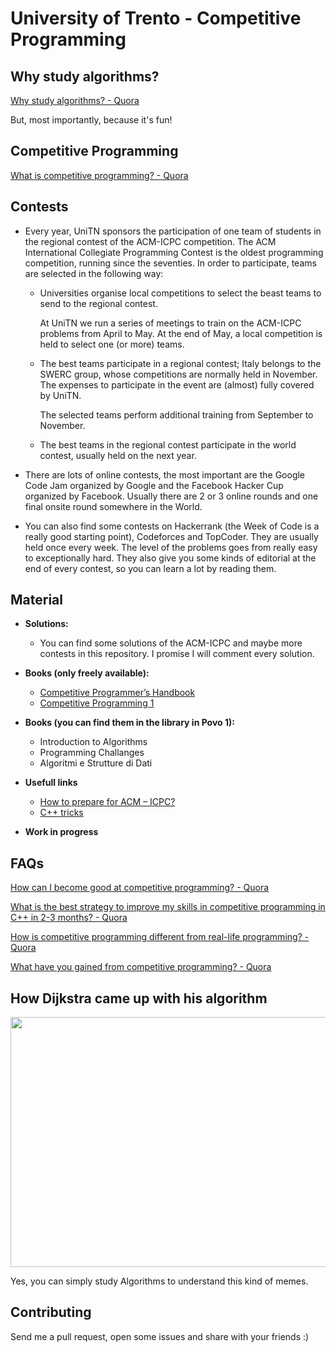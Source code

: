 # University of Trento - Competitive Programming

## Why study algorithms?
[Why study algorithms? - Quora](https://www.quora.com/Why-study-algorithms)

But, most importantly, because it's fun!

## Competitive Programming
[What is competitive programming? - Quora](https://www.quora.com/What-is-competitive-programming-2)

## Contests
* Every year, UniTN sponsors the participation of one team of students in the regional contest of the ACM-ICPC competition.  The ACM International Collegiate Programming Contest  is the oldest programming competition, running since the seventies. In order to participate, teams are selected in the following way:

  * Universities organise local competitions to select the beast teams to send to the regional contest.

    At UniTN we run a series of meetings to train on the ACM-ICPC problems from April to May. At the end of May, a local competition is held to select one (or more) teams.

  * The best teams participate in a regional contest; Italy belongs to the SWERC group, whose competitions are normally held in November. 
  The expenses to participate in the event are (almost) fully covered by UniTN.

    The selected teams perform additional training from September to November.

  * The best teams in the regional contest participate in the world contest, usually held on the next year. 
  
* There are lots of online contests, the most important are the Google Code Jam organized by Google and the Facebook Hacker Cup organized by Facebook. Usually there are 2 or 3 online rounds and one final onsite round somewhere in the World. 

* You can also find some contests on Hackerrank (the Week of Code is a really good starting point), Codeforces and TopCoder. They are usually held once every week. The level of the problems goes from really easy to exceptionally hard. They also give you some kinds of editorial at the end of every contest, so you can learn a lot by reading them.

## Material
* **Solutions:**
  * You can find some solutions of the ACM-ICPC and maybe more contests in this repository. I promise I will comment every solution.
* **Books (only freely available):**
  * [Competitive Programmer’s Handbook](http://disi.unitn.it/~montreso/acm-icpc/CompetitiveProgrammersHandbook.pdf)
  * [Competitive Programming 1](http://www.comp.nus.edu.sg/~stevenha/myteaching/competitive_programming/cp1.pdf)
* **Books (you can find them in the library in Povo 1):**
  * Introduction to Algorithms 
  * Programming Challanges
  * Algoritmi e Strutture di Dati
* **Usefull links**
  * [How to prepare for ACM – ICPC?](http://www.geeksforgeeks.org/how-to-prepare-for-acm-icpc/)
  * [C++ tricks](http://www.geeksforgeeks.org/c-tricks-competitive-programming-c-11/)
  
* **Work in progress**

## FAQs
[How can I become good at competitive programming? - Quora](https://www.quora.com/How-can-I-become-good-at-competitive-programming-Are-there-any-courses-that-will-take-me-one-step-forward-before-I-start-doing-SPOJ-or-TopCoder-problems-I-am-good-at-data-structures)

[What is the best strategy to improve my skills in competitive programming in C++ in 2-3 months? - Quora](https://www.quora.com/What-is-the-best-strategy-to-improve-my-skills-in-competitive-programming-in-C++-in-2-3-months?redirected_qid=5171161)

[How is competitive programming different from real-life programming? - Quora](https://www.quora.com/How-is-competitive-programming-different-from-real-life-programming)

[What have you gained from competitive programming? - Quora](https://www.quora.com/What-have-you-gained-from-competitive-programming-Did-you-go-into-research-Did-it-help-you-in-any-aspect-as-a-software-engineer-Did-it-help-you-get-an-in-depth-knowledge-of-a-programming-language-Did-it-affect-your-problem-solving-skills)

## How Dijkstra came up with his algorithm
<img src="https://scontent.fmxp2-1.fna.fbcdn.net/v/t1.0-9/16406479_165757413918841_9214636900362142932_n.jpg?oh=f89f5a173bfde695973cdf164bc2a533&oe=5A552041" width="600px" height="400px" />

Yes, you can simply study Algorithms to understand this kind of memes.

## Contributing
Send me a pull request, open some issues and share with your friends :)



